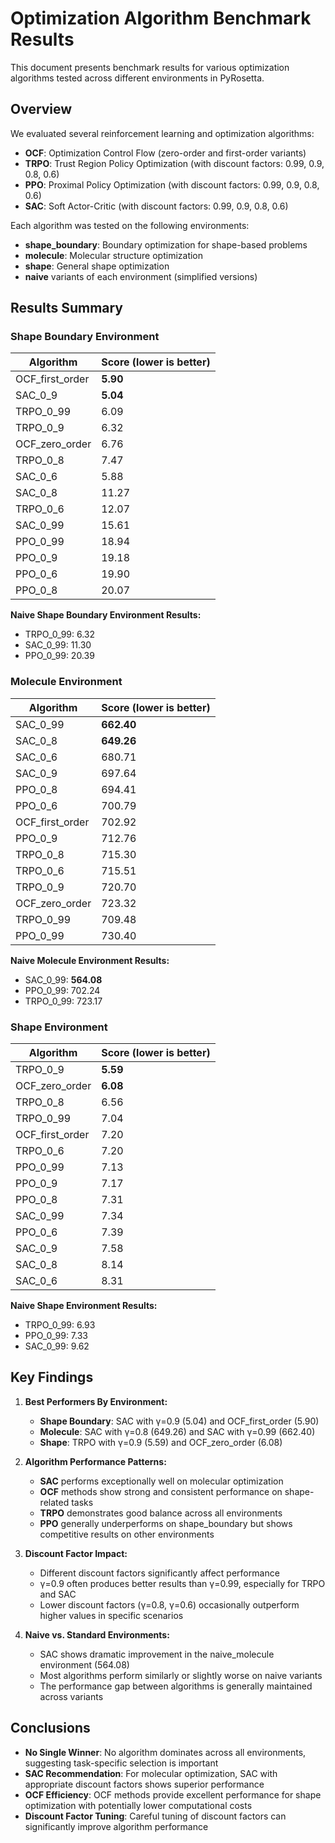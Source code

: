 # Optimization Algorithm Benchmark Results

This document presents benchmark results for various optimization algorithms tested across different environments in PyRosetta.

## Overview

We evaluated several reinforcement learning and optimization algorithms:
- **OCF**: Optimization Control Flow (zero-order and first-order variants)
- **TRPO**: Trust Region Policy Optimization (with discount factors: 0.99, 0.9, 0.8, 0.6)
- **PPO**: Proximal Policy Optimization (with discount factors: 0.99, 0.9, 0.8, 0.6)
- **SAC**: Soft Actor-Critic (with discount factors: 0.99, 0.9, 0.8, 0.6)

Each algorithm was tested on the following environments:
- **shape_boundary**: Boundary optimization for shape-based problems
- **molecule**: Molecular structure optimization
- **shape**: General shape optimization
- **naive** variants of each environment (simplified versions)

## Results Summary

### Shape Boundary Environment

| Algorithm | Score (lower is better) |
|-----------|-------------------------|
| OCF_first_order | **5.90** |
| SAC_0_9 | **5.04** |
| TRPO_0_99 | 6.09 |
| TRPO_0_9 | 6.32 |
| OCF_zero_order | 6.76 |
| TRPO_0_8 | 7.47 |
| SAC_0_6 | 5.88 |
| SAC_0_8 | 11.27 |
| TRPO_0_6 | 12.07 |
| SAC_0_99 | 15.61 |
| PPO_0_99 | 18.94 |
| PPO_0_9 | 19.18 |
| PPO_0_6 | 19.90 |
| PPO_0_8 | 20.07 |

**Naive Shape Boundary Environment Results:**
- TRPO_0_99: 6.32
- SAC_0_99: 11.30
- PPO_0_99: 20.39

### Molecule Environment

| Algorithm | Score (lower is better) |
|-----------|-------------------------|
| SAC_0_99 | **662.40** |
| SAC_0_8 | **649.26** |
| SAC_0_6 | 680.71 |
| SAC_0_9 | 697.64 |
| PPO_0_8 | 694.41 |
| PPO_0_6 | 700.79 |
| OCF_first_order | 702.92 |
| PPO_0_9 | 712.76 |
| TRPO_0_8 | 715.30 |
| TRPO_0_6 | 715.51 |
| TRPO_0_9 | 720.70 |
| OCF_zero_order | 723.32 |
| TRPO_0_99 | 709.48 |
| PPO_0_99 | 730.40 |

**Naive Molecule Environment Results:**
- SAC_0_99: **564.08**
- PPO_0_99: 702.24
- TRPO_0_99: 723.17

### Shape Environment

| Algorithm | Score (lower is better) |
|-----------|-------------------------|
| TRPO_0_9 | **5.59** |
| OCF_zero_order | **6.08** |
| TRPO_0_8 | 6.56 |
| TRPO_0_99 | 7.04 |
| OCF_first_order | 7.20 |
| TRPO_0_6 | 7.20 |
| PPO_0_99 | 7.13 |
| PPO_0_9 | 7.17 |
| PPO_0_8 | 7.31 |
| SAC_0_99 | 7.34 |
| PPO_0_6 | 7.39 |
| SAC_0_9 | 7.58 |
| SAC_0_8 | 8.14 |
| SAC_0_6 | 8.31 |

**Naive Shape Environment Results:**
- TRPO_0_99: 6.93
- PPO_0_99: 7.33
- SAC_0_99: 9.62

## Key Findings

1. **Best Performers By Environment:**
   - **Shape Boundary**: SAC with γ=0.9 (5.04) and OCF_first_order (5.90)
   - **Molecule**: SAC with γ=0.8 (649.26) and SAC with γ=0.99 (662.40)
   - **Shape**: TRPO with γ=0.9 (5.59) and OCF_zero_order (6.08)

2. **Algorithm Performance Patterns:**
   - **SAC** performs exceptionally well on molecular optimization
   - **OCF** methods show strong and consistent performance on shape-related tasks
   - **TRPO** demonstrates good balance across all environments
   - **PPO** generally underperforms on shape_boundary but shows competitive results on other environments

3. **Discount Factor Impact:**
   - Different discount factors significantly affect performance
   - γ=0.9 often produces better results than γ=0.99, especially for TRPO and SAC
   - Lower discount factors (γ=0.8, γ=0.6) occasionally outperform higher values in specific scenarios

4. **Naive vs. Standard Environments:**
   - SAC shows dramatic improvement in the naive_molecule environment (564.08)
   - Most algorithms perform similarly or slightly worse on naive variants
   - The performance gap between algorithms is generally maintained across variants

## Conclusions

- **No Single Winner**: No algorithm dominates across all environments, suggesting task-specific selection is important
- **SAC Recommendation**: For molecular optimization, SAC with appropriate discount factors shows superior performance
- **OCF Efficiency**: OCF methods provide excellent performance for shape optimization with potentially lower computational costs
- **Discount Factor Tuning**: Careful tuning of discount factors can significantly improve algorithm performance